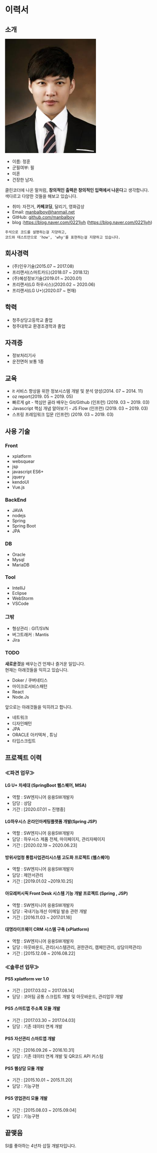 # 이력서
## 소개
![프로필이미지](https://github.com/manbalboy/profile/blob/master/images/JUNG2015.jpg)
- 이름: 정훈
- 군필여부: 필
- 미혼
- 건장한 남자.

클린코더에 나온 말처럼, **창의적인 출력은 창의적인 입력에서 나온다**고 생각합니다. <br/>
색다르고 다양한 것들을 해보고 있습니다.

- 취미: 자전거, **카페코딩**, 달리기, 영화감상
- Email: manbalboy@hanmail.net
- GitHub: [github.com/manbalboy](https://github.com/manbalboy)
- blog :https://blog.naver.com/0221jyh (https://blog.naver.com/0221jyh)
```
주석으로 코드를 설명하는걸 지양하고, 
코드와 테스트만으로 'how', 'why'를 표현하는걸 지향하고 있습니다.
```

## 회사경력
- (주)인우기술(2015.07 ~ 2017.08)
- 프리랜서(스마트카드)(2018.07 ~ 2018.12)
- (주)혜성정보기술(2019.01 ~ 2020.01)
- 프리랜서(LG 하우시스)(2020.02 ~ 2020.06)
- 프리랜서(LG U+)(2020.07 ~ 현재)

## 학력
- 청주상당고등학교 졸업
- 청주대학교 환경조경학과 졸업

## 자격증
- 정보처리기사
- 운전면허 보통 1종

## 교육
- it 서비스 향상을 위한 정보시스템 개발 및 분석 양성(2014. 07 ~ 2014. 11)
- oz report(2019. 05 ~ 2019. 05)
- 빠르게 git - 핵심만 골라 배우는 Git/Github (인프런) (2019. 03 ~ 2019. 03)
- Javascript 핵심 개념 알아보기 - JS Flow (인프런) (2019. 03 ~ 2019. 03)
- 스프링 프레임워크 입문 (인프런) (2019. 03 ~ 2019. 03)

## 사용 기술
### Front
- xplatform
- websquear
- jsp
- javascript ES6+
- jquery
- kendoUI
- Vue.js


### BackEnd
- JAVA
- nodejs
- Spring
- Spring Boot
- JPA

### DB
- Oracle
- Mysql
- MariaDB

### Tool
- IntelliJ
- Eclipse
- WebStorm
- VSCode

### 그밖
- 형상관리 : GIT/SVN
- 버그트래커 : Mantis
- Jira

### TODO
**새로운것**을 배우는건 언제나 즐거운 일입니다. <br/>
현재는 아래것들을 익히고 있습니다.
- Doker / 쿠버네티스
- 마이크로서비스패턴
- React
- Node.Js 

앞으로는 아래것들을 익히려고 합니다.
- 네트워크
- 디자인패턴 
- JPA
- ORACLE 아키텍쳐 , 튜닝
- 타입스크립트

## 프로젝트 이력

### ≪파견 업무≫

#### LG U+ 차세대 (SpringBoot 웹스퀘어, MSA)
- 역할 : SW엔지니어 응용SW개발자
- 담당 : 상담 
- 기간 : [2020.07.01 ~ 진행중]

#### LG하우시스 온라인마케팅플랫폼 개발(Spring JSP)
- 역할 : SW엔지니어 응용SW개발자
- 담당 : 하우시스 제품 전체, 마이페이지, 관리자페이지 
- 기간 : [2020.02.19 ~ 2020.06.23]

#### 방위사업청 통합사업관리시스템 고도화 프로젝트 (웹스퀘어)
- 역할 : SW엔지니어 응용SW개발자
- 담당 : 제안서관리
- 기간 : [2019.01.02 ~2019.10.25]

#### 아모레퍼시픽 Front Desk 시스템 기능 개발 프로젝트 (Spring , JSP)
- 역할 : SW엔지니어 응용SW개발자
- 담당 : 국내기능개선 이메일 발송 관련 개발
- 기간 : [2016.11.03 ~ 2017.01.16]

#### 대명라이프웨이 CRM 시스템 구축 (xPlatform)
- 역할 : SW엔지니어 응용SW개발자
- 담당 : 아웃바운드, 관리(시스템관리, 권한관리, 캠페인관리, 상담이력관리)
- 기간 : [2015.12.08 ~ 2016.08.22]


### ≪솔루션 업무≫

#### PS5 xplatform ver 1.0
- 기간 : [2017.03.02 ~ 2017.08.14]
- 담당 : 코어팀 공통 스크립트 개발 및 아웃바운드, 관리업무 개발

#### PS5 스마트앱 주소록 모듈 개발
- 기간 : [2017.03.30 ~ 2017.04.03]
- 담당 : 기존 데이터 연계 개발

#### PS5 자산관리 스마트앱 개발
- 기간 : [2016.09.26 ~ 2016.10.31]
- 담당 : 기존 데이터 연계 개발 및 QR코드 API 커스텀

#### PS5 웹상담 모듈 개발
- 기간 : [2015.10.01 ~ 2015.11.20]
- 담당 : 기능구현

#### PS5 영업관리 모듈 개발
- 기간 : [2015.08.03 ~ 2015.09.04]
- 담당 : 기능구현


## 끝맺음
SI를 좋아하는 4년차 삽질 개발자입니다.  
